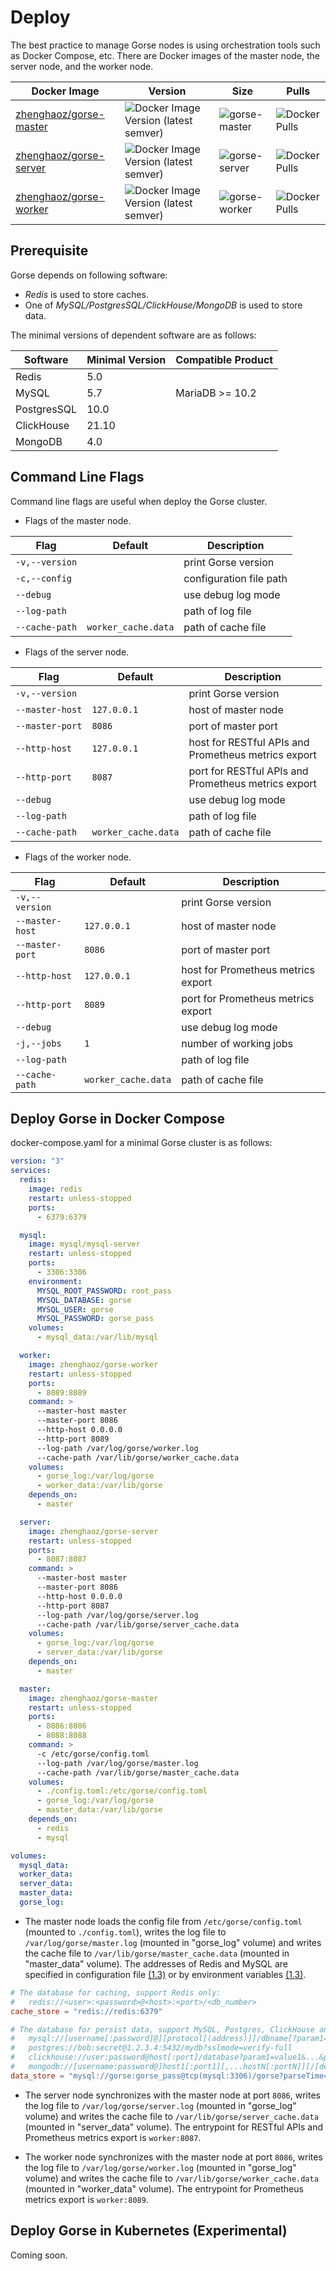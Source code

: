 # Deploy

The best practice to manage Gorse nodes is using orchestration tools such as Docker Compose, etc. There are Docker images of the master node, the server node, and the worker node.

| Docker Image         | Version | Size | Pulls |
| ------------ | - | -------- | - |
| [zhenghaoz/gorse-master](https://hub.docker.com/repository/docker/zhenghaoz/gorse-master) | ![Docker Image Version (latest semver)](https://img.shields.io/docker/v/zhenghaoz/gorse-master?sort=semver) | ![gorse-master](https://img.shields.io/docker/image-size/zhenghaoz/gorse-master?sort=semver) | ![Docker Pulls](https://img.shields.io/docker/pulls/zhenghaoz/gorse-master) |
| [zhenghaoz/gorse-server](https://hub.docker.com/repository/docker/zhenghaoz/gorse-server) | ![Docker Image Version (latest semver)](https://img.shields.io/docker/v/zhenghaoz/gorse-server?sort=semver) | ![gorse-server](https://img.shields.io/docker/image-size/zhenghaoz/gorse-server?sort=semver) | ![Docker Pulls](https://img.shields.io/docker/pulls/zhenghaoz/gorse-server) |
| [zhenghaoz/gorse-worker](https://hub.docker.com/repository/docker/zhenghaoz/gorse-worker) | ![Docker Image Version (latest semver)](https://img.shields.io/docker/v/zhenghaoz/gorse-worker?sort=semver) | ![gorse-worker](https://img.shields.io/docker/image-size/zhenghaoz/gorse-worker?sort=semver) | ![Docker Pulls](https://img.shields.io/docker/pulls/zhenghaoz/gorse-worker) |

## Prerequisite

Gorse depends on following software:

- *Redis* is used to store caches.
- One of *MySQL/PostgresSQL/ClickHouse/MongoDB* is used to store data.

The minimal versions of dependent software are as follows:

| Software    | Minimal Version | Compatible Product |
|-------------|-----------------|-|
| Redis       | 5.0             | |
| MySQL       | 5.7             | MariaDB >= 10.2 |
| PostgresSQL | 10.0            | |
| ClickHouse  | 21.10           | |
| MongoDB     | 4.0             | |

## Command Line Flags

Command line flags are useful when deploy the Gorse cluster.

- Flags of the master node.

| Flag | Default | Description |
|-|-|-|
| `-v,--version` | | print Gorse version |
| `-c,--config` | | configuration file path |
| `--debug` | | use debug log mode |
| `--log-path` | | path of log file |
| `--cache-path` | `worker_cache.data` | path of cache file |

- Flags of the server node.

| Flag | Default | Description |
|-|-|-|
| `-v,--version` | | print Gorse version |
| `--master-host` | `127.0.0.1` | host of master node |
| `--master-port` | `8086` | port of master port |
| `--http-host` | `127.0.0.1` | host for RESTful APIs and<br>Prometheus metrics export |
| `--http-port` | `8087` | port for RESTful APIs and<br>Prometheus metrics export |
| `--debug` | | use debug log mode |
| `--log-path` | | path of log file |
| `--cache-path` | `worker_cache.data` | path of cache file |

- Flags of the worker node.

| Flag | Default | Description |
|-|-|-|
| `-v,--version` | | print Gorse version |
| `--master-host` | `127.0.0.1` | host of master node |
| `--master-port` | `8086` | port of master port |
| `--http-host` | `127.0.0.1` | host for Prometheus metrics export |
| `--http-port` | `8089` | port for Prometheus metrics export |
| `--debug` | | use debug log mode |
| `-j,--jobs` | `1` | number of working jobs |
| `--log-path` | | path of log file |
| `--cache-path` | `worker_cache.data` | path of cache file |

## Deploy Gorse in Docker Compose

docker-compose.yaml for a minimal Gorse cluster is as follows:

```yaml
version: "3"
services:
  redis:
    image: redis
    restart: unless-stopped
    ports:
      - 6379:6379

  mysql:
    image: mysql/mysql-server
    restart: unless-stopped
    ports:
      - 3306:3306
    environment:
      MYSQL_ROOT_PASSWORD: root_pass
      MYSQL_DATABASE: gorse
      MYSQL_USER: gorse
      MYSQL_PASSWORD: gorse_pass
    volumes:
      - mysql_data:/var/lib/mysql

  worker:
    image: zhenghaoz/gorse-worker
    restart: unless-stopped
    ports:
      - 8089:8089
    command: >
      --master-host master 
      --master-port 8086 
      --http-host 0.0.0.0 
      --http-port 8089
      --log-path /var/log/gorse/worker.log 
      --cache-path /var/lib/gorse/worker_cache.data
    volumes:
      - gorse_log:/var/log/gorse
      - worker_data:/var/lib/gorse
    depends_on:
      - master

  server:
    image: zhenghaoz/gorse-server
    restart: unless-stopped
    ports:
      - 8087:8087
    command: >
      --master-host master 
      --master-port 8086 
      --http-host 0.0.0.0 
      --http-port 8087
      --log-path /var/log/gorse/server.log 
      --cache-path /var/lib/gorse/server_cache.data
    volumes:
      - gorse_log:/var/log/gorse
      - server_data:/var/lib/gorse
    depends_on:
      - master

  master:
    image: zhenghaoz/gorse-master
    restart: unless-stopped
    ports:
      - 8086:8086
      - 8088:8088
    command: >
      -c /etc/gorse/config.toml 
      --log-path /var/log/gorse/master.log 
      --cache-path /var/lib/gorse/master_cache.data
    volumes:
      - ./config.toml:/etc/gorse/config.toml
      - gorse_log:/var/log/gorse
      - master_data:/var/lib/gorse
    depends_on:
      - redis
      - mysql

volumes:
  mysql_data:
  worker_data:
  server_data:
  master_data:
  gorse_log:
```

- The master node loads the config file from `/etc/gorse/config.toml` (mounted to `./config.toml`), writes the log file to `/var/log/gorse/master.log` (mounted in "gorse_log" volume) and writes the cache file to `/var/lib/gorse/master_cache.data` (mounted in "master_data" volume). The addresses of Redis and MySQL are specified in configuration file [(1.3)](ch01-03-config.md#database) or by environment variables [(1.3)](ch01-03-config.md#environment-variables).

```toml
# The database for caching, support Redis only:
#   redis://<user>:<password>@<host>:<port>/<db_number>
cache_store = "redis://redis:6379"

# The database for persist data, support MySQL, Postgres, ClickHouse and MongoDB:
#   mysql://[username[:password]@][protocol[(address)]]/dbname[?param1=value1&...&paramN=valueN]
#   postgres://bob:secret@1.2.3.4:5432/mydb?sslmode=verify-full
#   clickhouse://user:password@host[:port]/database?param1=value1&...&paramN=valueN
#   mongodb://[username:password@]host1[:port1][,...hostN[:portN]][/[defaultauthdb][?options]]
data_store = "mysql://gorse:gorse_pass@tcp(mysql:3306)/gorse?parseTime=true"
```

- The server node synchronizes with the master node at port `8086`, writes the log file to `/var/log/gorse/server.log` (mounted in "gorse_log" volume) and writes the cache file to `/var/lib/gorse/server_cache.data` (mounted in "server_data" volume). The entrypoint for RESTful APIs and Prometheus metrics export is `worker:8087`.

- The worker node synchronizes with the master node at port `8086`, writes the log file to `/var/log/gorse/worker.log` (mounted in "gorse_log" volume) and writes the cache file to `/var/lib/gorse/worker_cache.data` (mounted in "worker_data" volume). The entrypoint for Prometheus metrics export is `worker:8089`.

## Deploy Gorse in Kubernetes (Experimental)

Coming soon.
